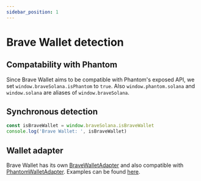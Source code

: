 ```yaml
---
sidebar_position: 1
---
```


# Brave Wallet detection

## Compatability with Phantom

Since Brave Wallet aims to be compatible with Phantom's exposed API, we set `window.braveSolana.isPhantom` to `true`.
Also `window.phantom.solana` and `window.solana` are aliases of `window.braveSolana`.

## Synchronous detection

```js
const isBraveWallet = window.braveSolana.isBraveWallet
console.log('Brave Wallet: ', isBraveWallet)
```

## Wallet adapter
Brave Wallet has its own
[BraveWalletAdapter](https://github.com/solana-labs/wallet-adapter/tree/master/packages/wallets/brave)
and also compatible with
[PhantomWalletAdapter](https://github.com/solana-labs/wallet-adapter/tree/master/packages/wallets/phantom).
Examples can be found [here](https://github.com/solana-labs/wallet-adapter).
